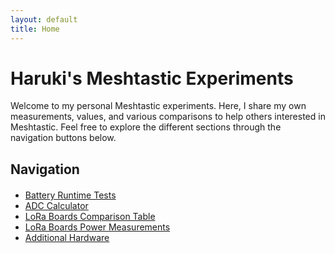 ```yaml
---
layout: default
title: Home
---
```


# Haruki's Meshtastic Experiments

Welcome to my personal Meshtastic experiments. Here, I share my own measurements, values, and various comparisons to help others interested in Meshtastic. Feel free to explore the different sections through the navigation buttons below.

## Navigation

<div style="margin: 20px 0;">
  <ul>
    <li><a href="/Meshtastic-Experiments/Battery-Runtime-Tests" class="button">Battery Runtime Tests</a></li>
    <li><a href="/Meshtastic-Experiments/ADC-Calculator" class="button">ADC Calculator</a></li>
    <li><a href="/Meshtastic-Experiments/LoRa-Boards-Comparison-Table" class="button">LoRa Boards Comparison Table</a></li>
    <li><a href="/Meshtastic-Experiments/LoRa-Boards-Power-Measurements" class="button">LoRa Boards Power Measurements</a></li>
    <li><a href="/Meshtastic-Experiments/Additional-Hardware" class="button">Additional Hardware</a></li>
  </ul>
</div>
